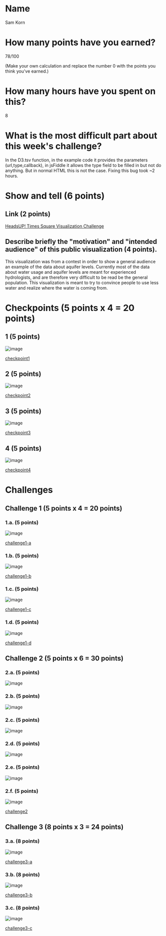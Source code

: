 # Name

Sam Korn

# How many points have you earned?

78/100

(Make your own calculation and replace the number 0 with the points you think you've earned.)

# How many hours have you spent on this?

8

# What is the most difficult part about this week's challenge?

In the D3.tsv function, in the example code it provides the parameters (url,type,callback), in jsFiddle it allows the type field to be filled in but not do anything. But in normal HTML this is not the case. Fixing this bug took ~2 hours.

# Show and tell (6 points)

## Link (2 points)

[HeadsUP! Times Square Visualization Challenge](http://www.visualizing.org/contests/groundwater)

## Describe briefly the "motivation" and "intended audience" of this public visualization (4 points).

This visualization was from a contest in order to show a general audience an example of the data about aquifer levels. Currently most of the data about water usage and aquifer levels are meant for experienced hydrologists, and are therefore very difficult to be read be the general population. This visualization is meant to try to convince people to use less water and realize where the water is coming from.

# Checkpoints (5 points x 4 = 20 points)

## 1 (5 points)

![image](D3Checkpoint1.png)

[checkpoint1](D3Checkpoint1.html)

## 2 (5 points)

![image](D3Checkpoint2.png)

[checkpoint2](D3Checkpoint2.html)

## 3 (5 points)

![image](D3Checkpoint3.png)

[checkpoint3](D3Checkpoint3.html)

## 4 (5 points)

![image](D3Checkpoint4.png)

[checkpoint4](D3Checkpoint4.html)

# Challenges

## Challenge 1 (5 points x 4 = 20 points)

### 1.a. (5 points)

![image](D3Challenge1a.png)

[challenge1-a](challenge1-a.html)

### 1.b. (5 points)

![image](D3Challenge1b.png)

[challenge1-b](checkpoint1-b.html)

### 1.c. (5 points)

![image](D3Challenge1c.png)

[challenge1-c](checkpoint1-c.html)

### 1.d. (5 points)

![image](D3Challenge1d.png)

[challenge1-d](checkpoint1-d.html)

## Challenge 2 (5 points x 6 = 30 points)

### 2.a. (5 points)

![image](D3Challenge2a.png)

### 2.b. (5 points)

![image](D3Challenge2b.png)

### 2.c. (5 points)

![image](D3Challenge2c.png)

### 2.d. (5 points)

![image](D3Challenge2d.png)

### 2.e. (5 points)

![image](D3Challenge2e.png)

### 2.f. (5 points)

![image](D3Challenge2f.png)

[challenge2](challenge2.html)

## Challenge 3 (8 points x 3 = 24 points)

### 3.a. (8 points)

![image](image.png?raw=true)

[challenge3-a](checkpoint3-a.html)

### 3.b. (8 points)

![image](image.png?raw=true)

[challenge3-b](checkpoint3-b.html)

### 3.c. (8 points)

![image](image.png?raw=true)

[challenge3-c](checkpoint3-c.html)
